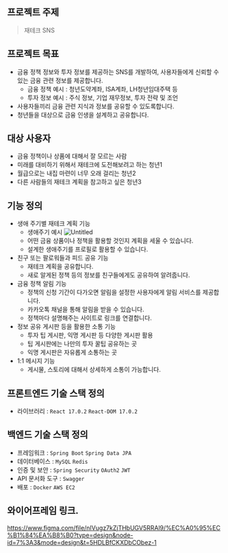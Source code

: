 ## 프로젝트 주제

> 재테크 SNS

## 프로젝트 목표

- 금융 정책 정보와 투자 정보를 제공하는 SNS를 개발하여, 사용자들에게 신뢰할 수 있는 금융 관련 정보를 제공합니다.
  - 금융 정책 예시 : 청년도약계좌, ISA계좌, LH청년임대주택 등
  - 투자 정보 예시 : 주식 정보, 기업 재무정보, 투자 전략 및 조언
- 사용자들끼리 금융 관련 지식과 정보를 공유할 수 있도록합니다.
- 청년들을 대상으로 금융 인생을 설계하고 공유합니다.

## 대상 사용자

- 금융 정책이나 상품에 대해서 잘 모르는 사람
- 미래를 대비하기 위해서 재테크에 도전해보려고 하는 청년1
- 월급으로는 내집 마련이 너무 오래 걸리는 청년2
- 다른 사람들의 재테크 계획을 참고하고 싶은 청년3

## 기능 정의

- 생애 주기별 재테크 계획 기능
  - 생애주기 예시
    ![Untitled](https://s3-us-west-2.amazonaws.com/secure.notion-static.com/e03ac437-1e9b-40c0-bfd8-3d47be4b35c0/Untitled.png)
  - 어떤 금융 상품이나 정책을 활용할 것인지 계획을 세울 수 있습니다.
  - 설계한 생애주기를 프로필로 활용할 수 있습니다.
- 친구 또는 팔로워들과 피드 공유 기능
  - 재테크 계획을 공유합니다.
  - 새로 알게된 정책 등의 정보를 친구들에게도 공유하여 알려줍니다.
- 금융 정책 알림 기능
  - 정책의 신청 기간이 다가오면 알림을 설정한 사용자에게 알림 서비스를 제공합니다.
  - 카카오톡 채널을 통해 알림을 받을 수 있습니다.
  - 정책마다 설명해주는 사이트로 링크를 연결합니다.
- 정보 공유 게시판 등을 활용한 소통 기능
  - 투자 팁 게시판, 익명 게시판 등 다양한 게시판 활용
  - 팁 게시판에는 나만의 투자 꿀팁 공유하는 곳
  - 익명 게시판은 자유롭게 소통하는 곳
- 1:1 메시지 기능
  - 게시물, 스토리에 대해서 상세하게 소통이 가능합니다.

## 프론트엔드 기술 스택 정의

- 라이브러리 : `React 17.0.2` `React-DOM 17.0.2`

## 백엔드 기술 스택 정의

- 프레임워크 : `Spring Boot` `Spring Data JPA`
- 데이터베이스 : `MySQL` `Redis`
- 인증 및 보안 : `Spring Security` `OAuth2` `JWT`
- API 문서화 도구 : `Swagger`
- 배포 : `Docker` `AWS EC2`

## 와이어프레임 링크.

https://www.figma.com/file/nIVugz7kZjTHbUGV5RRAl9/%EC%A0%95%EC%B1%84%EA%B8%B0?type=design&node-id=7%3A3&mode=design&t=5HDLBfCKXDbCObez-1
